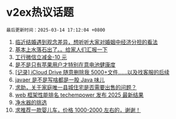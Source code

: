 # v2ex热议话题

`最后更新时间：2025-03-14 17:12:04 +0800`

1. [临近结婚遇到观念差异，想听听大家对婚姻中经济分担的看法](https://www.v2ex.com/t/1118412)
1. [基本上水落石出了。。给家人们汇报一下](https://www.v2ex.com/t/1118410)
1. [工行微信立减金-10 元](https://www.v2ex.com/t/1118370)
1. [是不是只有苹果用户才特别在意电池健康度](https://www.v2ex.com/t/1118352)
1. [[记录] iCloud Drive 随意删除我 5000+文件……以及找客服的后续](https://www.v2ex.com/t/1118248)
1. [javaer 是不是写啥都是一股 Java 味儿](https://www.v2ex.com/t/1118358)
1. [求助，关于家庭唯一县城住宅是否需要出售的问题？](https://www.v2ex.com/t/1118339)
1. [web 框架性能排名 techempower 发布 2025 最新结果](https://www.v2ex.com/t/1118355)
1. [净水器的挑选](https://www.v2ex.com/t/1118303)
1. [求推荐一款婴儿车，价格 1000-2000 左右的，谢谢！](https://www.v2ex.com/t/1118331)

